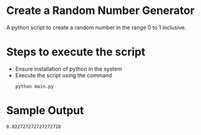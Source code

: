 # Create a Random Number Generator

A python script to create a random number in the range 0 to 1 inclusive.

# Steps to execute the script
- Ensure installation of python in the system
- Execute the script using the command
  ```
  python main.py
  ```

# Sample Output
```
0.022727272727272728
```